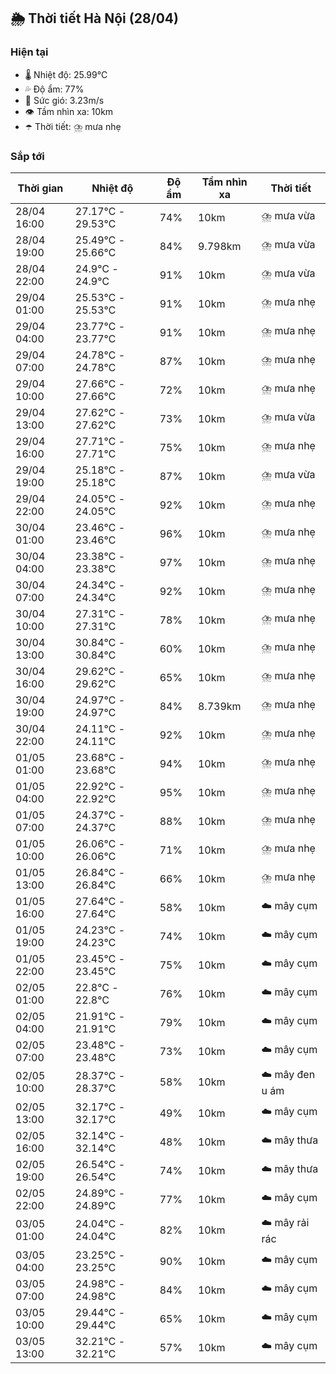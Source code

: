 ## 🌦️ Thời tiết Hà Nội (28/04)

### Hiện tại

- 🌡️ Nhiệt độ: 25.99℃
- 💦 Độ ẩm: 77%
- 💨 Sức gió: 3.23m/s
- 👁️ Tầm nhìn xa: 10km
- ☂️ Thời tiết: ⛈️ mưa nhẹ

### Sắp tới

| Thời gian | Nhiệt độ | Độ ẩm | Tầm nhìn xa | Thời tiết |
| --- | --- | --- | --- | --- |
| 28/04 16:00 | 27.17℃ - 29.53℃ | 74% | 10km | ⛈️ mưa vừa |
| 28/04 19:00 | 25.49℃ - 25.66℃ | 84% | 9.798km | ⛈️ mưa vừa |
| 28/04 22:00 | 24.9℃ - 24.9℃ | 91% | 10km | ⛈️ mưa vừa |
| 29/04 01:00 | 25.53℃ - 25.53℃ | 91% | 10km | ⛈️ mưa nhẹ |
| 29/04 04:00 | 23.77℃ - 23.77℃ | 91% | 10km | ⛈️ mưa nhẹ |
| 29/04 07:00 | 24.78℃ - 24.78℃ | 87% | 10km | ⛈️ mưa nhẹ |
| 29/04 10:00 | 27.66℃ - 27.66℃ | 72% | 10km | ⛈️ mưa nhẹ |
| 29/04 13:00 | 27.62℃ - 27.62℃ | 73% | 10km | ⛈️ mưa vừa |
| 29/04 16:00 | 27.71℃ - 27.71℃ | 75% | 10km | ⛈️ mưa nhẹ |
| 29/04 19:00 | 25.18℃ - 25.18℃ | 87% | 10km | ⛈️ mưa vừa |
| 29/04 22:00 | 24.05℃ - 24.05℃ | 92% | 10km | ⛈️ mưa nhẹ |
| 30/04 01:00 | 23.46℃ - 23.46℃ | 96% | 10km | ⛈️ mưa nhẹ |
| 30/04 04:00 | 23.38℃ - 23.38℃ | 97% | 10km | ⛈️ mưa nhẹ |
| 30/04 07:00 | 24.34℃ - 24.34℃ | 92% | 10km | ⛈️ mưa nhẹ |
| 30/04 10:00 | 27.31℃ - 27.31℃ | 78% | 10km | ⛈️ mưa nhẹ |
| 30/04 13:00 | 30.84℃ - 30.84℃ | 60% | 10km | ⛈️ mưa nhẹ |
| 30/04 16:00 | 29.62℃ - 29.62℃ | 65% | 10km | ⛈️ mưa nhẹ |
| 30/04 19:00 | 24.97℃ - 24.97℃ | 84% | 8.739km | ⛈️ mưa nhẹ |
| 30/04 22:00 | 24.11℃ - 24.11℃ | 92% | 10km | ⛈️ mưa nhẹ |
| 01/05 01:00 | 23.68℃ - 23.68℃ | 94% | 10km | ⛈️ mưa nhẹ |
| 01/05 04:00 | 22.92℃ - 22.92℃ | 95% | 10km | ⛈️ mưa nhẹ |
| 01/05 07:00 | 24.37℃ - 24.37℃ | 88% | 10km | ⛈️ mưa nhẹ |
| 01/05 10:00 | 26.06℃ - 26.06℃ | 71% | 10km | ⛈️ mưa nhẹ |
| 01/05 13:00 | 26.84℃ - 26.84℃ | 66% | 10km | ⛈️ mưa nhẹ |
| 01/05 16:00 | 27.64℃ - 27.64℃ | 58% | 10km | ☁️ mây cụm |
| 01/05 19:00 | 24.23℃ - 24.23℃ | 74% | 10km | ☁️ mây cụm |
| 01/05 22:00 | 23.45℃ - 23.45℃ | 75% | 10km | ☁️ mây cụm |
| 02/05 01:00 | 22.8℃ - 22.8℃ | 76% | 10km | ☁️ mây cụm |
| 02/05 04:00 | 21.91℃ - 21.91℃ | 79% | 10km | ☁️ mây cụm |
| 02/05 07:00 | 23.48℃ - 23.48℃ | 73% | 10km | ☁️ mây cụm |
| 02/05 10:00 | 28.37℃ - 28.37℃ | 58% | 10km | ☁️ mây đen u ám |
| 02/05 13:00 | 32.17℃ - 32.17℃ | 49% | 10km | ☁️ mây cụm |
| 02/05 16:00 | 32.14℃ - 32.14℃ | 48% | 10km | ☁️ mây thưa |
| 02/05 19:00 | 26.54℃ - 26.54℃ | 74% | 10km | ☁️ mây thưa |
| 02/05 22:00 | 24.89℃ - 24.89℃ | 77% | 10km | ☁️ mây cụm |
| 03/05 01:00 | 24.04℃ - 24.04℃ | 82% | 10km | ☁️ mây rải rác |
| 03/05 04:00 | 23.25℃ - 23.25℃ | 90% | 10km | ☁️ mây cụm |
| 03/05 07:00 | 24.98℃ - 24.98℃ | 84% | 10km | ☁️ mây cụm |
| 03/05 10:00 | 29.44℃ - 29.44℃ | 65% | 10km | ☁️ mây cụm |
| 03/05 13:00 | 32.21℃ - 32.21℃ | 57% | 10km | ☁️ mây cụm |
